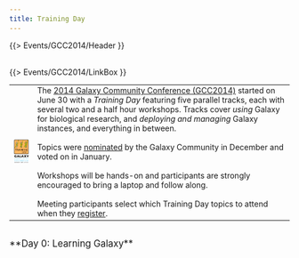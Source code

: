 ```yaml
---
title: Training Day
---
```

{{> Events/GCC2014/Header }}
<br /><br />



{{> Events/GCC2014/LinkBox }}

<table>
  <tr>
    <td style=" border: none;"> <img src="/src/images/logos/GCC2014TDLogoSmall.png" alt="GCC2014 Training Day"  /> </td>
    <td style=" border: none;"> The <a href='/src/events/gcc2014/index.md'>2014 Galaxy Community Conference (GCC2014)</a> started on June 30 with a <em>Training Day</em> featuring five parallel tracks, each with several two and a half hour workshops.  Tracks cover <em>using</em> Galaxy for biological research, and <em>deploying and managing</em> Galaxy instances, and everything in between.<br /><br />Topics were <a href='/src/events/gcc2014/training-day/index.md#nomination-voting-and-topic-selection'>nominated</a> by the Galaxy Community in December and voted on in January.  <br /><br />Workshops will be hands-on and participants are strongly encouraged to bring a laptop and follow along.<br /><br />Meeting participants select which Training Day topics to attend when they <a href='/src/events/gcc2014/training-day/Register/index.md'>register</a>. </td>
  </tr>
</table>


<div class='center'><br /><span style="font-size: larger;">**Day 0: Learning Galaxy**</span><br /></div>
